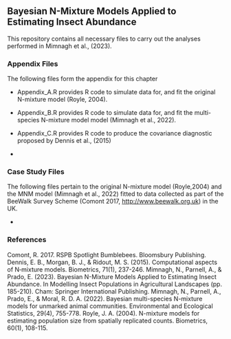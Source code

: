 ## Bayesian N-Mixture Models Applied to Estimating Insect Abundance 

This repository contains all necessary files to carry out the analyses performed in Mimnagh et al., (2023). 

### Appendix Files
The following files form the appendix for this chapter
* Appendix_A.R provides R code to simulate data for, and fit the original N-mixture model (Royle, 2004).
* Appendix_B.R provides R code to simulate data for, and fit the multi-species N-mixture model model (Mimnagh et al., 2022).
* Appendix_C.R provides R code to produce the covariance diagnostic proposed by Dennis et al., (2015)

* 
### Case Study Files
The following files pertain to the original N-mixture model (Royle,2004) and the MNM model (Mimnagh et al., 2022) fitted to data collected as part of the BeeWalk Survey Scheme  (Comont 2017, http://www.beewalk.org.uk) in the UK. 

* 




### References
Comont, R. 2017. RSPB Spotlight Bumblebees. Bloomsbury Publishing.
Dennis, E. B., Morgan, B. J., & Ridout, M. S. (2015). Computational aspects of N‐mixture models. Biometrics, 71(1), 237-246.
Mimnagh, N., Parnell, A., & Prado, E. (2023). Bayesian N-Mixture Models Applied to Estimating Insect Abundance. In Modelling Insect Populations in Agricultural Landscapes (pp. 185-210). Cham: Springer International Publishing.
Mimnagh, N., Parnell, A., Prado, E., & Moral, R. D. A. (2022). Bayesian multi-species N-mixture models for unmarked animal communities. Environmental and Ecological Statistics, 29(4), 755-778.
Royle, J. A. (2004). N-mixture models for estimating population size from spatially replicated counts. Biometrics, 60(1), 108-115.
